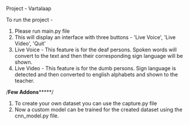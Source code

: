 Project - Vartalaap

To run the project -
1. Please run main.py file
2. This will display an interface with three buttons - 'Live Voice', 'Live Video', 'Quit'
3. Live Voice - This feature is for the deaf persons. Spoken words will convert to the text and then their corresponding sign language will be shown.
4. Live Video - This feature is for the dumb persons. Sign language is detected and then converted to english alphabets and shown to the teacher.

/**************Few Addons*******************/
1. To create your own dataset you can use the capture.py file
2. Now a custom model can be trained for the created dataset using the cnn_model.py file.

